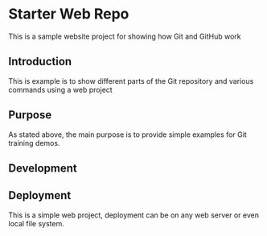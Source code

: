 # Starter Web Repo

This is a sample website project for showing how Git and GitHub work
## Introduction
This is example is to show different parts of the Git repository and various commands using a web project
## Purpose
As stated above, the main purpose is to provide simple examples for Git training demos.
## Development

## Deployment
This is a simple web project, deployment can be on any web server or even local file system.